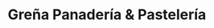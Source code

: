 ---
title: "Greña Panadería & Pastelería"
url: /san-vicente-de-tagua-tagua/grena-panaderia-und-pasteleria/
shop: pastelería
---
